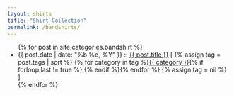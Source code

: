 ```yaml
---
layout: shirts
title: "Shirt Collection"
permalink: /bandshirts/
---
```


<ul class="posts">
    {% for post in site.categories.bandshirt %}
        <li>
            <span class="post-date">{{ post.date | date: "%b %d, %Y" }}</span>
            ::
            <a class="post-link" href="{{ post.url }}">{{ post.title }}</a>
            [
            {% assign tag = post.tags | sort %}
            {% for category in tag %}<span><a href="{{ site.baseurl }}shirts/#{{ category }}" class="reserved">{{ category }}</a>{% if forloop.last != true %}&nbsp;{% endif %}</span>{% endfor %}
            {% assign tag = nil %}
            ]
        </li>
    {% endfor %}
</ul>